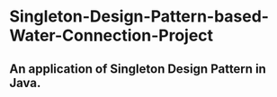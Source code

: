 # Singleton-Design-Pattern-based-Water-Connection-Project
An application of Singleton Design Pattern in Java.
------------------------------------------------------------------------------------------------------------------------------------------

